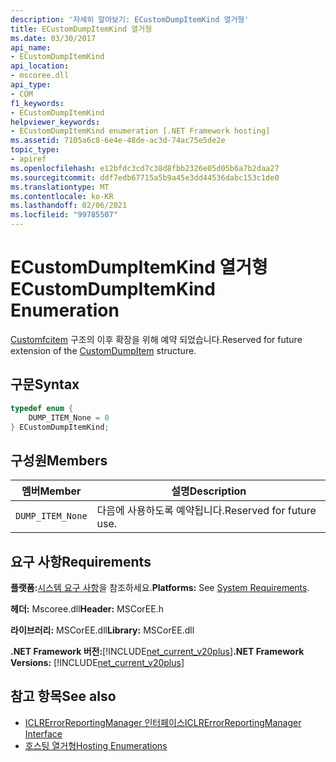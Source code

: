 ```yaml
---
description: '자세히 알아보기: ECustomDumpItemKind 열거형'
title: ECustomDumpItemKind 열거형
ms.date: 03/30/2017
api_name:
- ECustomDumpItemKind
api_location:
- mscoree.dll
api_type:
- COM
f1_keywords:
- ECustomDumpItemKind
helpviewer_keywords:
- ECustomDumpItemKind enumeration [.NET Framework hosting]
ms.assetid: 7105a6c8-6e4e-48de-ac3d-74ac75e5de2e
topic_type:
- apiref
ms.openlocfilehash: e12bfdc3cd7c38d8fbb2326e05d05b6a7b2daa27
ms.sourcegitcommit: ddf7edb67715a5b9a45e3dd44536dabc153c1de0
ms.translationtype: MT
ms.contentlocale: ko-KR
ms.lasthandoff: 02/06/2021
ms.locfileid: "99785507"
---
```

# <a name="ecustomdumpitemkind-enumeration"></a><span data-ttu-id="c2b73-103">ECustomDumpItemKind 열거형</span><span class="sxs-lookup"><span data-stu-id="c2b73-103">ECustomDumpItemKind Enumeration</span></span>

<span data-ttu-id="c2b73-104">[Customfcitem](customdumpitem-structure.md) 구조의 이후 확장을 위해 예약 되었습니다.</span><span class="sxs-lookup"><span data-stu-id="c2b73-104">Reserved for future extension of the [CustomDumpItem](customdumpitem-structure.md) structure.</span></span>  
  
## <a name="syntax"></a><span data-ttu-id="c2b73-105">구문</span><span class="sxs-lookup"><span data-stu-id="c2b73-105">Syntax</span></span>  
  
```cpp  
typedef enum {  
    DUMP_ITEM_None = 0  
} ECustomDumpItemKind;  
```  
  
## <a name="members"></a><span data-ttu-id="c2b73-106">구성원</span><span class="sxs-lookup"><span data-stu-id="c2b73-106">Members</span></span>  
  
|<span data-ttu-id="c2b73-107">멤버</span><span class="sxs-lookup"><span data-stu-id="c2b73-107">Member</span></span>|<span data-ttu-id="c2b73-108">설명</span><span class="sxs-lookup"><span data-stu-id="c2b73-108">Description</span></span>|  
|------------|-----------------|  
|`DUMP_ITEM_None`|<span data-ttu-id="c2b73-109">다음에 사용하도록 예약됩니다.</span><span class="sxs-lookup"><span data-stu-id="c2b73-109">Reserved for future use.</span></span>|  
  
## <a name="requirements"></a><span data-ttu-id="c2b73-110">요구 사항</span><span class="sxs-lookup"><span data-stu-id="c2b73-110">Requirements</span></span>  

 <span data-ttu-id="c2b73-111">**플랫폼:**[시스템 요구 사항](../../get-started/system-requirements.md)을 참조하세요.</span><span class="sxs-lookup"><span data-stu-id="c2b73-111">**Platforms:** See [System Requirements](../../get-started/system-requirements.md).</span></span>  
  
 <span data-ttu-id="c2b73-112">**헤더:** Mscoree.dll</span><span class="sxs-lookup"><span data-stu-id="c2b73-112">**Header:** MSCorEE.h</span></span>  
  
 <span data-ttu-id="c2b73-113">**라이브러리:** MSCorEE.dll</span><span class="sxs-lookup"><span data-stu-id="c2b73-113">**Library:** MSCorEE.dll</span></span>  
  
 <span data-ttu-id="c2b73-114">**.NET Framework 버전:**[!INCLUDE[net_current_v20plus](../../../../includes/net-current-v20plus-md.md)]</span><span class="sxs-lookup"><span data-stu-id="c2b73-114">**.NET Framework Versions:** [!INCLUDE[net_current_v20plus](../../../../includes/net-current-v20plus-md.md)]</span></span>  
  
## <a name="see-also"></a><span data-ttu-id="c2b73-115">참고 항목</span><span class="sxs-lookup"><span data-stu-id="c2b73-115">See also</span></span>

- [<span data-ttu-id="c2b73-116">ICLRErrorReportingManager 인터페이스</span><span class="sxs-lookup"><span data-stu-id="c2b73-116">ICLRErrorReportingManager Interface</span></span>](iclrerrorreportingmanager-interface.md)
- [<span data-ttu-id="c2b73-117">호스팅 열거형</span><span class="sxs-lookup"><span data-stu-id="c2b73-117">Hosting Enumerations</span></span>](hosting-enumerations.md)
